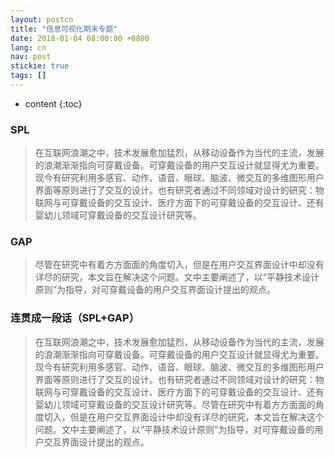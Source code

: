 ```yaml
---
layout: postcn
title: "信息可视化期末专题"
date: 2018-01-04 08:00:00 +0800
lang: cn
nav: post
stickie: true
tags: []
---
```


* content
{:toc}

### SPL
> 在互联网浪潮之中，技术发展愈加猛烈，从移动设备作为当代的主流，发展的浪潮渐渐指向可穿戴设备。可穿戴设备的用户交互设计就显得尤为重要。现今有研究利用多感官、动作、语音、眼球、脑波、微交互的多维图形用户界面等原则进行了交互的设计。也有研究者通过不同领域对设计的研究：物联网与可穿戴设备的交互设计、医疗方面下的可穿戴设备的交互设计、还有婴幼儿领域可穿戴设备的交互设计研究等。

### GAP
> 尽管在研究中有着方方面面的角度切入，但是在用户交互界面设计中却没有详尽的研究，本文旨在解决这个问题。文中主要阐述了，以“平静技术设计原则”为指导，对可穿戴设备的用户交互界面设计提出的观点。

### 连贯成一段话（SPL+GAP）
> 在互联网浪潮之中，技术发展愈加猛烈，从移动设备作为当代的主流，发展的浪潮渐渐指向可穿戴设备。可穿戴设备的用户交互设计就显得尤为重要。现今有研究利用多感官、动作、语音、眼球、脑波、微交互的多维图形用户界面等原则进行了交互的设计。也有研究者通过不同领域对设计的研究：物联网与可穿戴设备的交互设计、医疗方面下的可穿戴设备的交互设计、还有婴幼儿领域可穿戴设备的交互设计研究等。尽管在研究中有着方方面面的角度切入，但是在用户交互界面设计中却没有详尽的研究，本文旨在解决这个问题。文中主要阐述了，以“平静技术设计原则”为指导，对可穿戴设备的用户交互界面设计提出的观点。


